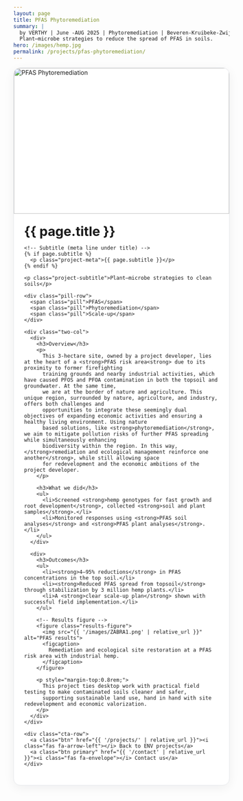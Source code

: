```yaml
---
layout: page
title: PFAS Phytoremediation
summary: |
  by VERTHY | June -AUG 2025 | Phytoremediation | Beveren-Kruibeke-Zwijndrecht
  Plant–microbe strategies to reduce the spread of PFAS in soils.
hero: /images/hemp.jpg
permalink: /projects/pfas-phytoremediation/
---
```


<div class="project-card">
  <div class="project-hero">
    <img src="{{ page.hero | default: '/images/hemp.jpg' | relative_url }}" alt="PFAS Phytoremediation">
  </div>

  <div class="project-body">
    <h1 class="project-title">{{ page.title }}</h1>

    <!-- Subtitle (meta line under title) -->
    {% if page.subtitle %}
      <p class="project-meta">{{ page.subtitle }}</p>
    {% endif %}

    <p class="project-subtitle">Plant–microbe strategies to clean soils</p>

    <div class="pill-row">
      <span class="pill">PFAS</span>
      <span class="pill">Phytoremediation</span>
      <span class="pill">Scale-up</span>
    </div>

    <div class="two-col">
      <div>
        <h3>Overview</h3>
        <p>
          This 3-hectare site, owned by a project developer, lies at the heart of a <strong>PFAS risk area<strong> due to its proximity to former firefighting
          training grounds and nearby industrial activities, which have caused PFOS and PFOA contamination in both the topsoil and groundwater. At the same time,
          we are at the border of nature and agriculture. This unique region, surrounded by nature, agriculture, and industry, offers both challenges and
          opportunities to integrate these seemingly dual objectives of expanding economic activities and ensuring a healthy living environment. Using nature
          based solutions, like <strong>phytoremediation</strong>, we aim to mitigate pollution risks of further PFAS spreading while simultaneously enhancing
          biodiversity within the region. In this way, </strong>remediation and ecological management reinforce one another</strong>, while still allowing space
          for redevelopment and the economic ambitions of the project developer.
        </p>

        <h3>What we did</h3>
        <ul>
          <li>Screened <strong>hemp genotypes for fast growth and root development</strong>, collected <strong>soil and plant samples</strong>.</li>
          <li>Monitored responses using <strong>PFAS soil analyses</strong> and <strong>PFAS plant analyses</strong>.</li>
        </ul>
      </div>

      <div>
        <h3>Outcomes</h3>
        <ul>
          <li><strong>4–95% reductions</strong> in PFAS concentrations in the top soil.</li>
          <li><strong>Reduced PFAS spread from topsoil</strong> through stabilization by 3 million hemp plants.</li>
          <li>A <strong>clear scale-up plan</strong> shown with successful field implementation.</li>
        </ul>

        <!-- Results figure -->
        <figure class="results-figure">
          <img src="{{ '/images/ZABRA1.png' | relative_url }}" alt="PFAS results">
          <figcaption>
            Remediation and ecological site restoration at a PFAS risk area with industrial hemp.
          </figcaption>
        </figure>

        <p style="margin-top:0.8rem;">
          This project ties desktop work with practical field testing to make contaminated soils cleaner and safer, 
          supporting sustainable land use, hand in hand with site redevelopment and economic valorization.
        </p>
      </div>
    </div>

    <div class="cta-row">
      <a class="btn" href="{{ '/projects/' | relative_url }}"><i class="fas fa-arrow-left"></i> Back to ENV projects</a>
      <a class="btn primary" href="{{ '/contact' | relative_url }}"><i class="fas fa-envelope"></i> Contact us</a>
    </div>
  </div>
</div>

<style>
.project-card{
  max-width: 980px; margin: 0 auto 2.5rem; background:#fff;
  border:1px solid #e5e7eb; border-radius:16px; overflow:hidden;
  box-shadow: 0 6px 24px rgba(0,0,0,.06);
}
.project-hero img{
  width:100%; height: 340px; object-fit: cover; object-position: center; display:block;
}
@media (min-width: 1024px){
  .project-hero img{ height: 420px; }
}
.project-body{ padding: 1.25rem 1.5rem 1.75rem; }
.project-title{ margin: .2rem 0 0; font-size: 1.9rem; }

/* Meta subtitle just under title */
.project-meta{ color:#64748b; font-size:0.95rem; margin:0.2rem 0 0.8rem; }

.project-subtitle{ color:#475569; margin: .25rem 0 1rem; font-size:1.1rem; }

.pill-row{ display:flex; flex-wrap:wrap; gap:.5rem; margin-bottom:1.25rem; }
.pill{
  background:#e6f4f4; color:#217f82; padding:.25rem .6rem; border-radius:999px;
  font-size:.85rem; border:1px solid #cde7e7;
}

.two-col{ display:grid; grid-template-columns: 1fr; gap:1.25rem; }
@media (min-width: 860px){
  .two-col{ grid-template-columns: 1fr 1fr; gap:1.5rem 2rem; }
}

.cta-row{ display:flex; gap:.75rem; flex-wrap:wrap; margin-top:1.25rem; }
.btn{
  display:inline-flex; align-items:center; gap:.5rem; text-decoration:none;
  padding:.6rem .9rem; border-radius:10px; border:1px solid #e5e7eb; color:#0f172a;
  background:#fff; transition: all .2s ease;
}
.btn:hover{ transform: translateY(-2px); box-shadow:0 8px 20px rgba(0,0,0,.08); }
.btn.primary{ background:#217f82; color:#fff; border-color:#217f82; }
.btn.primary:hover{ background:#186c6d; border-color:#186c6d; }

/* Results figure styling */
.results-figure {
  max-width: 320px;   /* smaller, keeps card layout clean */
  margin: 1rem auto;
  border-radius: 10px;
  text-align: center;
}
.results-figure img {
  display: block;
  width: 20%;
  height: auto;
  border-radius: 10px;
}
.results-figure figcaption {
  font-size: 0.85rem;
  color: #64748b;
  margin-top: 0.4rem;
  text-align: center;
}
</style>
